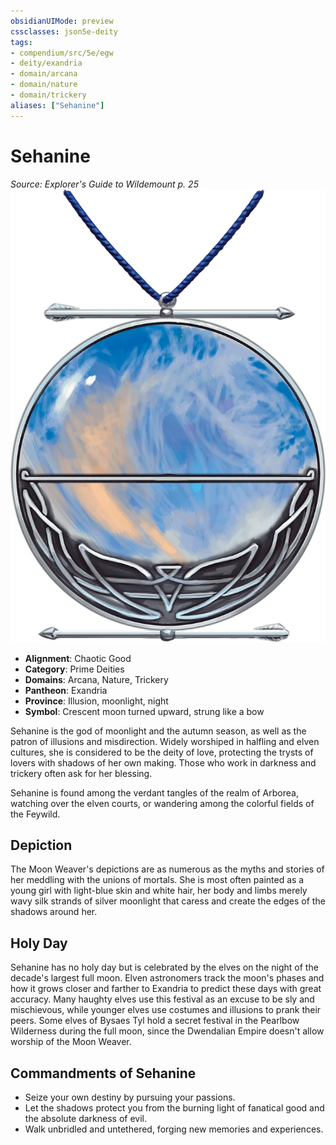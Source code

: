 ```yaml
---
obsidianUIMode: preview
cssclasses: json5e-deity
tags:
- compendium/src/5e/egw
- deity/exandria
- domain/arcana
- domain/nature
- domain/trickery
aliases: ["Sehanine"]
---
```

# Sehanine
*Source: Explorer's Guide to Wildemount p. 25* 
![](https://raw.githubusercontent.com/5etools-mirror-3/5etools-img/main/deities/EGW/Symbol%20of%20Sehanine.webp#symbol)

- **Alignment**: Chaotic Good
- **Category**: Prime Deities
- **Domains**: Arcana, Nature, Trickery
- **Pantheon**: Exandria
- **Province**: Illusion, moonlight, night
- **Symbol**: Crescent moon turned upward, strung like a bow

Sehanine is the god of moonlight and the autumn season, as well as the patron of illusions and misdirection. Widely worshiped in halfling and elven cultures, she is considered to be the deity of love, protecting the trysts of lovers with shadows of her own making. Those who work in darkness and trickery often ask for her blessing.

Sehanine is found among the verdant tangles of the realm of Arborea, watching over the elven courts, or wandering among the colorful fields of the Feywild.

## Depiction

The Moon Weaver's depictions are as numerous as the myths and stories of her meddling with the unions of mortals. She is most often painted as a young girl with light-blue skin and white hair, her body and limbs merely wavy silk strands of silver moonlight that caress and create the edges of the shadows around her.

## Holy Day

Sehanine has no holy day but is celebrated by the elves on the night of the decade's largest full moon. Elven astronomers track the moon's phases and how it grows closer and farther to Exandria to predict these days with great accuracy. Many haughty elves use this festival as an excuse to be sly and mischievous, while younger elves use costumes and illusions to prank their peers. Some elves of Bysaes Tyl hold a secret festival in the Pearlbow Wilderness during the full moon, since the Dwendalian Empire doesn't allow worship of the Moon Weaver.

## Commandments of Sehanine

- Seize your own destiny by pursuing your passions.  
- Let the shadows protect you from the burning light of fanatical good and the absolute darkness of evil.  
- Walk unbridled and untethered, forging new memories and experiences.